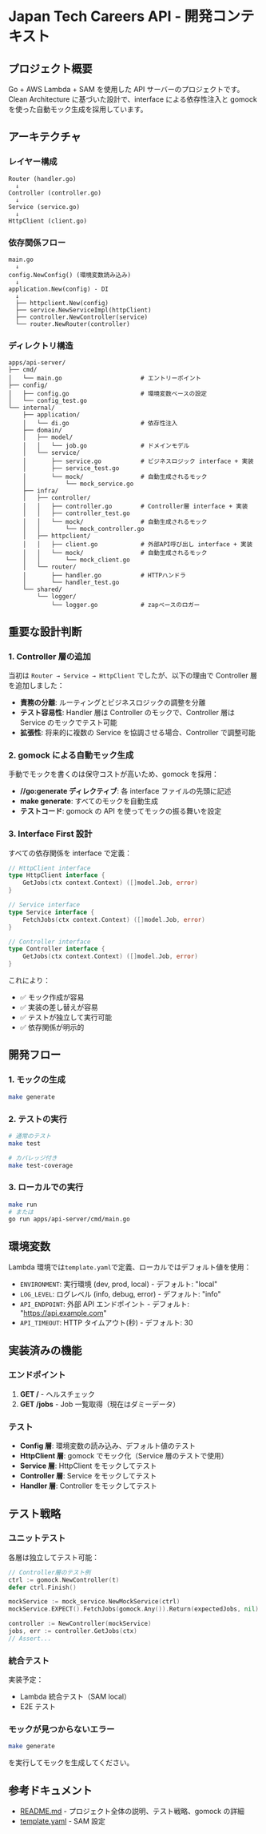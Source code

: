 # Japan Tech Careers API - 開発コンテキスト

## プロジェクト概要

Go + AWS Lambda + SAM を使用した API サーバーのプロジェクトです。Clean Architecture に基づいた設計で、interface による依存性注入と gomock を使った自動モック生成を採用しています。

## アーキテクチャ

### レイヤー構成

```
Router (handler.go)
  ↓
Controller (controller.go)
  ↓
Service (service.go)
  ↓
HttpClient (client.go)
```

### 依存関係フロー

```
main.go
  ↓
config.NewConfig() (環境変数読み込み)
  ↓
application.New(config) - DI
  ↓
  ├── httpclient.New(config)
  ├── service.NewServiceImpl(httpClient)
  ├── controller.NewController(service)
  └── router.NewRouter(controller)
```

### ディレクトリ構造

```
apps/api-server/
├── cmd/
│   └── main.go                      # エントリーポイント
├── config/
│   ├── config.go                    # 環境変数ベースの設定
│   └── config_test.go
└── internal/
    ├── application/
    │   └── di.go                    # 依存性注入
    ├── domain/
    │   ├── model/
    │   │   └── job.go               # ドメインモデル
    │   └── service/
    │       ├── service.go           # ビジネスロジック interface + 実装
    │       ├── service_test.go
    │       └── mock/                # 自動生成されるモック
    │           └── mock_service.go
    ├── infra/
    │   ├── controller/
    │   │   ├── controller.go        # Controller層 interface + 実装
    │   │   ├── controller_test.go
    │   │   └── mock/                # 自動生成されるモック
    │   │       └── mock_controller.go
    │   ├── httpclient/
    │   │   ├── client.go            # 外部API呼び出し interface + 実装
    │   │   └── mock/                # 自動生成されるモック
    │   │       └── mock_client.go
    │   └── router/
    │       ├── handler.go           # HTTPハンドラ
    │       └── handler_test.go
    └── shared/
        └── logger/
            └── logger.go            # zapベースのロガー
```

## 重要な設計判断

### 1. Controller 層の追加

当初は `Router → Service → HttpClient` でしたが、以下の理由で Controller 層を追加しました：

- **責務の分離**: ルーティングとビジネスロジックの調整を分離
- **テスト容易性**: Handler 層は Controller のモックで、Controller 層は Service のモックでテスト可能
- **拡張性**: 将来的に複数の Service を協調させる場合、Controller で調整可能

### 2. gomock による自動モック生成

手動でモックを書くのは保守コストが高いため、gomock を採用：

- **//go:generate ディレクティブ**: 各 interface ファイルの先頭に記述
- **make generate**: すべてのモックを自動生成
- **テストコード**: gomock の API を使ってモックの振る舞いを設定

### 3. Interface First 設計

すべての依存関係を interface で定義：

```go
// HttpClient interface
type HttpClient interface {
    GetJobs(ctx context.Context) ([]model.Job, error)
}

// Service interface
type Service interface {
    FetchJobs(ctx context.Context) ([]model.Job, error)
}

// Controller interface
type Controller interface {
    GetJobs(ctx context.Context) ([]model.Job, error)
}
```

これにより：

- ✅ モック作成が容易
- ✅ 実装の差し替えが容易
- ✅ テストが独立して実行可能
- ✅ 依存関係が明示的

## 開発フロー

### 1. モックの生成

```bash
make generate
```

### 2. テストの実行

```bash
# 通常のテスト
make test

# カバレッジ付き
make test-coverage
```

### 3. ローカルでの実行

```bash
make run
# または
go run apps/api-server/cmd/main.go
```

## 環境変数

Lambda 環境では`template.yaml`で定義、ローカルではデフォルト値を使用：

- `ENVIRONMENT`: 実行環境 (dev, prod, local) - デフォルト: "local"
- `LOG_LEVEL`: ログレベル (info, debug, error) - デフォルト: "info"
- `API_ENDPOINT`: 外部 API エンドポイント - デフォルト: "https://api.example.com"
- `API_TIMEOUT`: HTTP タイムアウト(秒) - デフォルト: 30

## 実装済みの機能

### エンドポイント

1. **GET /** - ヘルスチェック
2. **GET /jobs** - Job 一覧取得（現在はダミーデータ）

### テスト

- **Config 層**: 環境変数の読み込み、デフォルト値のテスト
- **HttpClient 層**: gomock でモック化（Service 層のテストで使用）
- **Service 層**: HttpClient をモックしてテスト
- **Controller 層**: Service をモックしてテスト
- **Handler 層**: Controller をモックしてテスト

## テスト戦略

### ユニットテスト

各層は独立してテスト可能：

```go
// Controller層のテスト例
ctrl := gomock.NewController(t)
defer ctrl.Finish()

mockService := mock_service.NewMockService(ctrl)
mockService.EXPECT().FetchJobs(gomock.Any()).Return(expectedJobs, nil)

controller := NewController(mockService)
jobs, err := controller.GetJobs(ctx)
// Assert...
```

### 統合テスト

実装予定：

- Lambda 統合テスト（SAM local）
- E2E テスト

### モックが見つからないエラー

```bash
make generate
```

を実行してモックを生成してください。

## 参考ドキュメント

- [README.md](README.md) - プロジェクト全体の説明、テスト戦略、gomock の詳細
- [template.yaml](template.yaml) - SAM 設定
